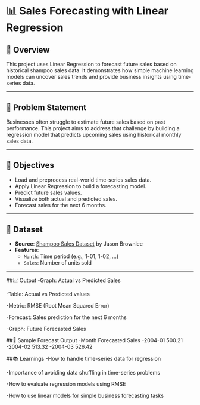 # 📊 Sales Forecasting with Linear Regression

## 📝 Overview

This project uses Linear Regression to forecast future sales based on historical shampoo sales data. It demonstrates how simple machine learning models can uncover sales trends and provide business insights using time-series data.

---

## 📌 Problem Statement

Businesses often struggle to estimate future sales based on past performance. This project aims to address that challenge by building a regression model that predicts upcoming sales using historical monthly sales data.

---

## 🎯 Objectives

- Load and preprocess real-world time-series sales data.
- Apply Linear Regression to build a forecasting model.
- Predict future sales values.
- Visualize both actual and predicted sales.
- Forecast sales for the next 6 months.

---

## 📁 Dataset

- **Source**: [Shampoo Sales Dataset](https://raw.githubusercontent.com/jbrownlee/Datasets/master/shampoo.csv) by Jason Brownlee
- **Features**:
  - `Month`: Time period (e.g., 1-01, 1-02, ...)
  - `Sales`: Number of units sold

---

##📈 Output
-Graph: Actual vs Predicted Sales

-Table: Actual vs Predicted values

-Metric: RMSE (Root Mean Squared Error)

-Forecast: Sales prediction for the next 6 months

-Graph: Future Forecasted Sales

##🔮 Sample Forecast Output
-Month	Forecasted Sales
-2004-01	500.21
-2004-02	513.32
-2004-03	526.42

##📚 Learnings
-How to handle time-series data for regression

-Importance of avoiding data shuffling in time-series problems

-How to evaluate regression models using RMSE

-How to use linear models for simple business forecasting tasks
